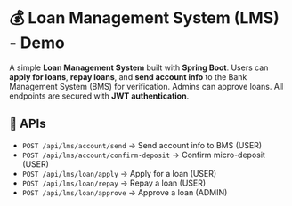 
# 💰 Loan Management System (LMS) - Demo

A simple **Loan Management System** built with **Spring Boot**.
Users can **apply for loans**, **repay loans**, and **send account info** to the Bank Management System (BMS) for verification.
Admins can approve loans. All endpoints are secured with **JWT authentication**.

## 📝 APIs

* `POST /api/lms/account/send` → Send account info to BMS (USER)
* `POST /api/lms/account/confirm-deposit` → Confirm micro-deposit (USER)
* `POST /api/lms/loan/apply` → Apply for a loan (USER)
* `POST /api/lms/loan/repay` → Repay a loan (USER)
* `POST /api/lms/loan/approve` → Approve a loan (ADMIN)
